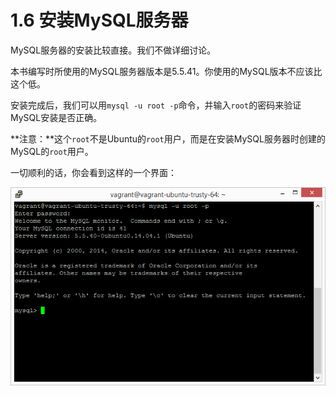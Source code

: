 # 1.6 安装MySQL服务器

MySQL服务器的安装比较直接。我们不做详细讨论。

本书编写时所使用的MySQL服务器版本是5.5.41。你使用的MySQL版本不应该比这个低。

安装完成后，我们可以用`mysql -u root -p`命令，并输入`root`的密码来验证MySQL安装是否正确。

**注意：**这个`root`不是Ubuntu的`root`用户，而是在安装MySQL服务器时创建的MySQL的`root`用户。

一切顺利的话，你会看到这样的一个界面：

![](img/1.6-1.png)

